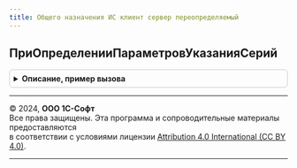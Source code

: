 ```yaml
---
title: Общего назначения ИС клиент сервер переопределяемый
---
```



## ПриОпределенииПараметровУказанияСерий
<details style="margin: 1em 0; padding: 0.5em; border: 1px solid #ccc; border-radius: 6px;">

<summary style="font-weight: bold; cursor: pointer;">Описание, пример вызова</summary>

```bsl

// Для некоторых видов документов может быль более одного набора параметров указания серий.
// Нужно явно указать одну из них.
//
// Параметры:
//  ПараметрыУказанияСерий - Структура - изменяемое(возвращаемое) значение
//  Контекст - ФормаКлиентскогоПриложения
Процедура ПриОпределенииПараметровУказанияСерий(ПараметрыУказанияСерий, Контекст) Экспорт
```

Пример вызова
```bsl
ОбщегоНазначенияИСКлиентСерверПереопределяемый.ПриОпределенииПараметровУказанияСерий(ПараметрыУказанияСерий, Контекст) 
```
</details>

---

© 2024, **ООО 1С-Софт**  
Все права защищены. Эта программа и сопроводительные материалы предоставляются  
в соответствии с условиями лицензии [Attribution 4.0 International (CC BY 4.0)](https://creativecommons.org/licenses/by/4.0/legalcode).

---
